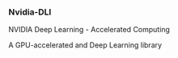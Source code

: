 ### Nvidia-DLI
NVIDIA Deep Learning - Accelerated Computing

A GPU-accelerated and Deep Learning library
